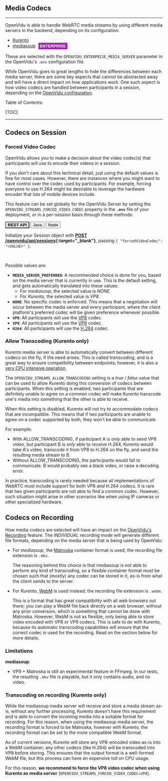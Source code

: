 <h2 id="section-title">Media Codecs</h2>

---

OpenVidu is able to handle WebRTC media streams by using different media servers in the backend, depending on its configuration:

* [Kurento](https://www.kurento.org/)
* [mediasoup](https://mediasoup.org/) <span id="openvidu-pro-tag" style="display: inline-block; background-color: #9c27b0; color: white; font-weight: bold; padding: 0px 5px; margin-left: 5px; border-radius: 3px; font-size: 13px; line-height:21px; font-family: Montserrat, sans-serif;">ENTERPRISE</span>

These are selected with the `OPENVIDU_ENTERPRISE_MEDIA_SERVER` parameter in the OpenVidu's `.env` configuration file.

While OpenVidu goes to great lengths to hide the differences between each media server, there are some key aspects that cannot be abstracted away and will have a direct impact on how applications work. One such aspect is how video codecs are handled between participants in a session, depending on the [OpenVidu configuration](https://docs.openvidu.io/en/stable/reference-docs/openvidu-config/).

Table of Contents:

[TOC]

---

## Codecs on Session

### Forced Video Codec

OpenVidu allows you to make a decision about the video codec(s) that participants will use to encode their videos in a session.

If you don't care about this technical detail, just using the default values is fine for most cases. However, there are instances where you might want to have control over the codec used by participants. For example, forcing everyone to use H.264 might be desirable to leverage the hardware encoder that lots of mobile devices include.

This feature can be set globally for the OpenVidu Server by setting the `OPENVIDU_STREAMS_FORCED_VIDEO_CODEC` property in the **`.env`** file of your deployment, or in a per-session basis through these methods:

<div class="lang-tabs-container" markdown="1">

<div class="lang-tabs-header">
  <button class="lang-tabs-btn" onclick="changeLangTab(event)" style="background-color: #e8e8e8; font-weight: bold">REST API</button>
  <button class="lang-tabs-btn" onclick="changeLangTab(event)">Java</button>
  <button class="lang-tabs-btn" onclick="changeLangTab(event)">Node</button>
</div>

<div id="rest-api" class="lang-tabs-content" markdown="1">

Initialize your Session object with **[POST /openvidu/api/sessions](reference-docs/REST-API/#post-session){:target="_blank"}**, passing `{ "forcedVideoCodec": "<VALUE>" }`.

</div>

<div id="java" class="lang-tabs-content" style="display:none" markdown="1">

```java
OpenVidu openvidu = new OpenVidu(OPENVIDU_URL, OPENVIDU_SECRET);
SessionProperties sessionProperties = new SessionProperties.Builder()
    .forcedVideoCodec(VideoCodec.<VALUE>)
    .build();
Session session = openVidu.createSession(sessionProperties);
```

See [JavaDoc](api/openvidu-java-client/io/openvidu/java/client/SessionProperties.Builder.html#forcedVideoCodec(io.openvidu.java.client.VideoCodec)){:target="_blank"}.

</div>

<div id="node" class="lang-tabs-content" style="display:none" markdown="1">

```javascript
const openvidu = new OpenVidu(OPENVIDU_URL, OPENVIDU_SECRET);
const sessionProperties = { forcedVideoCodec: VideoCodec.<VALUE> };
const session = openvidu.createSession(sessionProperties);
```

See [TypeDoc](api/openvidu-node-client/interfaces/sessionproperties.html#forcedvideocodec){:target="_blank"}.

</div>

</div>

<br>

Possible values are:

* **`MEDIA_SERVER_PREFERRED`**: A recommended choice is done for you, based on the media server that is currently in use. This is the default setting, and gets automatically translated into these values:
    - For *mediasoup*, the selected value is *NONE*.
    - For *Kurento*, the selected value is *VP8*.
* **`NONE`**: No specific codec is enforced. This means that a negotiation will occur between the media server and every participant, where the client platform's preferred codec will be given preference whenever possible.
* **`VP8`**: All participants will use the [VP8](https://en.wikipedia.org/wiki/VP8) codec.
* **`VP9`**: All participants will use the [VP9](https://en.wikipedia.org/wiki/VP9) codec.
* **`H264`**: All participants will use the [H.264](https://en.wikipedia.org/wiki/Advanced_Video_Coding) codec.


### Allow Transcoding (Kurento only)

Kurento media server is able to automatically convert between different codecs on the fly, if the need arises. This is called *transcoding*, and is a great way to ensure compatibility between endpoints; however, it is also a [very CPU intensive operation](https://doc-kurento.readthedocs.io/en/latest/user/troubleshooting.html#cpu-usage-grows-too-high).

The `OPENVIDU_STREAMS_ALLOW_TRANSCODING` setting is a *true* / *false* value that can be used to allow Kurento doing this conversion of codecs between participants. When this setting is enabled, two participants that are definitely unable to agree on a common codec will make Kurento transcode one's media into something that the other is able to receive.

When this setting is disabled, Kurento will not try to accommodate codecs that are incompatible. This means that if two participants are unable to agree on a codec supported by both, they won't be able to communicate.

For example:

* With ALLOW_TRANSCODING, if participant A is *only* able to send VP8 video, but participant B is *only* able to receive H.264, Kurento would take A's video, transcode it from VP8 to H.264 on the fly, and send the resulting media stream to B.
* Without ALLOW_TRANSCODING, the participants would fail to communicate. B would probably see a black video, or raise a decoding error.

In practice, transcoding is rarely needed because all implementations of WebRTC must include support for both VP8 *and* H.264 codecs. It is rare that two given participants are not able to find a common codec. However, such situation might arise in other scenarios like when using IP cameras or other specialized hardware.


## Codecs on Recording

How media codecs are selected will have an impact on the [OpenVidu's Recording](https://docs.openvidu.io/en/stable/advanced-features/recording/) feature. The *INDIVIDUAL* recording mode will generate different file formats, depending on the media server that is being used by OpenVidu:

* For *mediasoup*, the [Matroska](https://en.wikipedia.org/wiki/Matroska) container format is used; the recording file extension is `.mkv`.

    The reasoning behind this choice is that mediasoup is not able to perform any kind of transcoding, so a flexible container format must be chosen such that (mostly) any codec can be stored in it, as-is from what the client sends to the server.

* For *Kurento*, [WebM](https://en.wikipedia.org/wiki/WebM) is used instead; the recording file extension is `.webm`.

    This is a format that has great compatibility with all web browsers out there; you can play a WebM file back directly on a web browser, without any prior conversion, which is something that cannot be done with Matroska. However, WebM is not as flexible, only being able to store video encoded with VP8 or VP9 codecs. This is safe to do with Kurento, because its automatic transcoding capabilities will ensure that the correct codec is used for the recording. Read on the section below for more details.


### Limitations

**mediasoup**:

* VP9 + Matroska is still an experimental feature in FFmpeg. In our tests, the resulting `.mkv` file is playable, but it only contains audio, and no video.


### Transcoding on recording (Kurento only)

While the mediasoup media server will receive and store a media stream as-is, without any further processing, Kurento doesn't have this requirement and is able to convert the incoming media into a suitable format for recording. For this reason, when using the mediasoup media server, the recording format is forced to be Matroska, however with Kurento, the recording format can be set to the more compatible WebM format.

As of current versions, Kurento will store any VP8-encoded video as-is into a WebM container; any other codecs (like H.264) will be transcoded into VP8 before storing. This ensures that the output format is a well-formed WebM file, but this process can have an expensive toll on CPU usage.

For this reason, **we recommend to force the VP8 video codec when using Kurento as media server** (`OPENVIDU_STREAMS_FORCED_VIDEO_CODEC=VP8`).
